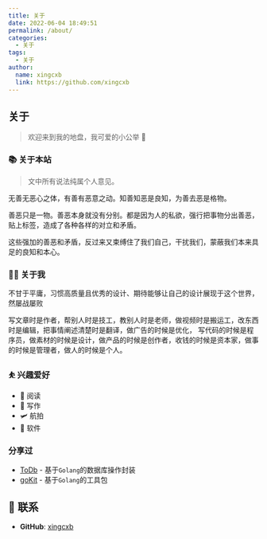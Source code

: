 ```yaml
---
title: 关于
date: 2022-06-04 18:49:51
permalink: /about/
categories:
  - 关于
tags:
  - 关于
author:
  name: xingcxb
  link: https://github.com/xingcxb
---
```


## 关于

> 欢迎来到我的地盘，我可爱的小公举 🤝

<!-- more -->

<InArticleAdsense
    data-ad-client="ca-pub-1725717718088510"
    data-ad-slot="7426219401">
</InArticleAdsense>

### 📚 关于本站

> 文中所有说法纯属个人意见。

无善无恶心之体，有善有恶意之动。知善知恶是良知，为善去恶是格物。<Badge text="摘"/>

善恶只是一物。善恶本身就没有分别。都是因为人的私欲，强行把事物分出善恶，贴上标签，造成了各种各样的对立和矛盾。

这些强加的善恶和矛盾，反过来又束缚住了我们自己，干扰我们，蒙蔽我们本来具足的良知和本心。

### 👨‍💻 关于我

不甘于平庸，习惯高质量且优秀的设计、期待能够让自己的设计展现于这个世界，然屡战屡败

写文章时是作者，帮别人时是技工，教别人时是老师，做视频时是搬运工，改东西时是编辑，把事情阐述清楚时是翻译，做广告的时候是优化，
写代码的时候是程序员，做素材的时候是设计，做产品的时候是创作者，收钱的时候是资本家，做事的时候是管理者，做人的时候是个人。

### ⛹ 兴趣爱好

- 📖 阅读
- 📝 写作
- 🛩️ 航拍
- 📱 软件

### 分享过

- [ToDb](https://github.com/xingcxb/ToDb) - 基于`Golang`的数据库操作封装
- [goKit](https://github.com/xingcxb/goKit) - 基于`Golang`的工具包

## :email: 联系

- **GitHub**: [xingcxb](https://github.com/xingcxb)

